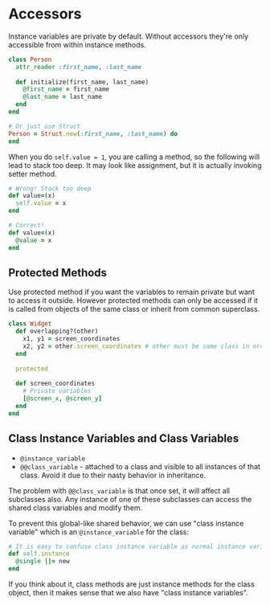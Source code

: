 # Accessors

Instance variables are private by default. Without accessors they're only accessible from within instance methods.

```ruby
class Person
  attr_reader :first_name, :last_name
  
  def initialize(first_name, last_name)
    @first_name = first_name
    @last_name = last_name
  end
end

# Or just use Struct
Person = Struct.new(:first_name, :last_name) do
end
```

When you do `self.value = 1`, you are calling a method, so the following will lead to stack too deep. It may look like assignment, but it is actually invoking setter method.

```ruby
# Wrong! Stack too deep
def value=(x)
  self.value = x
end

# Correct!
def value=(x)
  @value = x
end
```

## Protected Methods

Use protected method if you want the variables to remain private but want to access it outside. However protected methods can only be accessed if it is called from objects of the same class or inherit from common superclass.

```ruby
class Widget
  def overlapping?(other)
    x1, y1 = screen_coordinates
    x2, y2 = other.screen_coordinates # other must be same class in order to use protected method
  end
  
  protected
  
  def screen_coordinates
    # Private variables
    [@screen_x, @screen_y]
  end
end
```

## Class Instance Variables and Class Variables

* `@instance_variable`
* `@@class_variable` - attached to a class and visible to all instances of that class. Avoid it due to their nasty behavior in inheritance.

The problem with `@@class_variable` is that once set, it will affect all subclasses also. Any instance of one of these subclasses can access the shared class variables and modify them.

To prevent this global-like shared behavior, we can use "class instance variable" which is an `@instance_variable` for the class:

```ruby
# It is easy to confuse class instance variable as normal instance variable
def self.instance
  @single ||= new
end
```

If you think about it, class methods are just instance methods for the class object, then it makes sense that we also have "class instance variables".



